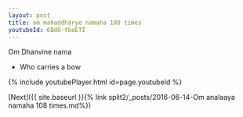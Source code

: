```yaml
---
layout: post
title: om mahaddharye namaha 108 times
youtubeId: 6BdO-tboETI
---
```

 
 
Om Dhanvine nama 
 
 -  Who carries a bow 
 
  
 
  
 
 
 
 
 
 


{% include youtubePlayer.html id=page.youtubeId %}
 
[Next]({{ site.baseurl }}{% link  split2/_posts/2016-06-14-Om analaaya namaha 108 times.md%})
 
